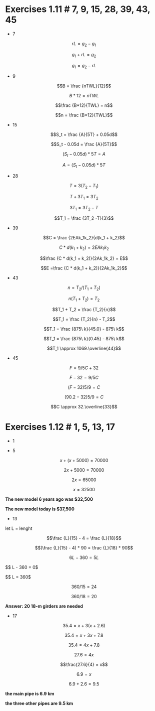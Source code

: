 # Exercises 1.11 # 7, 9, 15, 28, 39, 43, 45

* 7

$$rL = g_2 - g_1$$

$$g_1 + rL = g_2$$

$$g_1 = g_2 - rL$$

* 9

$$B = \frac {nTWL}{12}$$

$$B*12 = nTWL$$

$$\frac {B*12}{TWL} = n$$

$$n = \frac {B*12}{TWL}$$

* 15

$$S_t = \frac {A}{5T} + 0.05d$$

$$S_t - 0.05d = \frac {A}{5T}$$

$$(S_t - 0.05d) * 5T = A$$

$$A = (S_t - 0.05d) * 5T$$



* 28

$$T = 3(T_2 - T_1)$$

$$T + 3T_1 = 3T_2$$

$$3T_1 = 3T_2 -T$$

$$T_1 = \frac {3T_2 -T}{3}$$

* 39

$$C = \frac {2EAk_1k_2}{d(k_1 + k_2}$$

$$C * d(k_1 + k_2) = 2EAk_1k_2$$

$$\frac {C * d(k_1 + k_2)}{2Ak_1k_2} = E$$

$$E =\frac {C * d(k_1 + k_2)}{2Ak_1k_2}$$


* 43

$$n = T_2/(T_1 + T_2)$$

$$n(T_1 + T_2) = T_2$$

$$T_1 + T_2 = \frac {T_2}{n}$$

$$T_1 = \frac {T_2}{n} - T_2$$

$$T_1 = \frac {875\ k}{45.0} - 875\ k$$

$$T_1 = \frac {875\ k}{0.45} - 875\ k$$

$$T_1 \approx 1069.\overline{44}$$



* 45

$$F = 9/5C + 32$$

$$F - 32 = 9/5C$$

$$(F - 32)5/9 = C$$

$$(90.2 - 32)5/9 = C$$

$$C \approx 32.\overline{33}$$


# Exercises 1.12 # 1, 5, 13, 17

* 1



* 5

$$x + (x + 5000) = 70000$$

$$ 2x + 5000 = 70000$$

$$ 2x = 65000$$

$$ x = 32500$$

**The new model 6 years ago was $32,500**

**The new model today is $37,500**

* 13

let L = lenght

$$\frac {L}{15} - 4 = \frac {L}{18}$$

$$(\frac {L}{15} - 4) * 90 = \frac {L}{18} * 90$$

$$ 6L - 360 = 5L$$

$$ L - 360 = 0$

$$ L = 360$

$$360/15 = 24$$

$$360/18 = 20$$

**Answer: 20 18-m girders are needed**

* 17

$$35.4 = x + 3(x + 2.6)$$

$$35.4 = x + 3x + 7.8$$

$$35.4 = 4x + 7.8$$

$$27.6 = 4x$$

$$\frac{27.6}{4} = x$$

$$6.9 = x$$

$$6.9 + 2.6 = 9.5$$

**the main pipe is 6.9 km**

**the three other pipes are 9.5 km**
